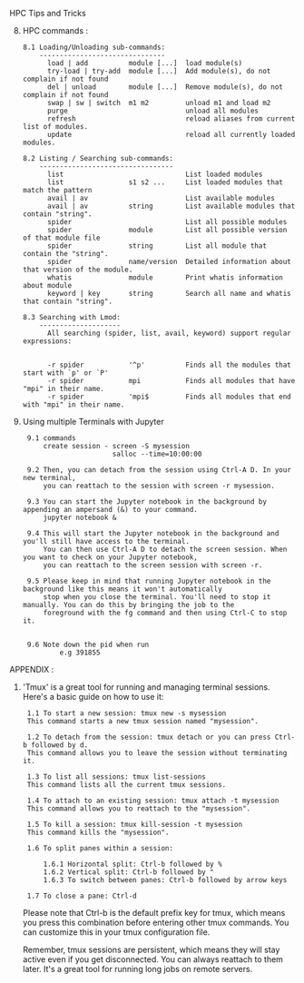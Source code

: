 HPC Tips and Tricks

8)	HPC commands :
		
		8.1 Loading/Unloading sub-commands:
			-------------------------------
			  load | add          module [...]  load module(s)
			  try-load | try-add  module [...]  Add module(s), do not complain if not found
			  del | unload        module [...]  Remove module(s), do not complain if not found
			  swap | sw | switch  m1 m2         unload m1 and load m2
			  purge                             unload all modules
			  refresh                           reload aliases from current list of modules.
			  update                            reload all currently loaded modules.

		8.2 Listing / Searching sub-commands:
			---------------------------------
			  list                              List loaded modules
			  list                s1 s2 ...     List loaded modules that match the pattern
			  avail | av                        List available modules
			  avail | av          string        List available modules that contain "string".
			  spider                            List all possible modules
			  spider              module        List all possible version of that module file
			  spider              string        List all module that contain the "string".
			  spider              name/version  Detailed information about that version of the module.
			  whatis              module        Print whatis information about module
			  keyword | key       string        Search all name and whatis that contain "string".

		8.3 Searching with Lmod:
			--------------------
			  All searching (spider, list, avail, keyword) support regular expressions:


			  -r spider           '^p'          Finds all the modules that start with `p' or `P'
			  -r spider           mpi           Finds all modules that have "mpi" in their name.
			  -r spider           'mpi$         Finds all modules that end with "mpi" in their name.
			  

9) Using multiple Terminals with Jupyter
	
    	9.1 commands 
    		create session - screen -S mysession
    						 salloc --time=10:00:00
    	
    	9.2 Then, you can detach from the session using Ctrl-A D. In your new terminal, 
    		you can reattach to the session with screen -r mysession.
    	
    	9.3 You can start the Jupyter notebook in the background by appending an ampersand (&) to your command. 
    		jupyter notebook &
    
    	9.4 This will start the Jupyter notebook in the background and you'll still have access to the terminal. 
    		You can then use Ctrl-A D to detach the screen session. When you want to check on your Jupyter notebook, 
    		you can reattach to the screen session with screen -r.
    		
    	9.5 Please keep in mind that running Jupyter notebook in the background like this means it won't automatically 
    		stop when you close the terminal. You'll need to stop it manually. You can do this by bringing the job to the 
    		foreground with the fg command and then using Ctrl-C to stop it.
    		
    		
    	9.6 Note down the pid when run 
    			e.g 391855
			  
			  
APPENDIX : 

1) 'Tmux' is a great tool for running and managing terminal sessions. Here's a basic guide on how to use it:

		1.1 To start a new session: tmux new -s mysession
		This command starts a new tmux session named "mysession".

		1.2 To detach from the session: tmux detach or you can press Ctrl-b followed by d.
		This command allows you to leave the session without terminating it.

		1.3 To list all sessions: tmux list-sessions
		This command lists all the current tmux sessions.

		1.4 To attach to an existing session: tmux attach -t mysession
		This command allows you to reattach to the "mysession".

		1.5 To kill a session: tmux kill-session -t mysession
		This command kills the "mysession".

		1.6 To split panes within a session:

			1.6.1 Horizontal split: Ctrl-b followed by %
			1.6.2 Vertical split: Ctrl-b followed by "
			1.6.3 To switch between panes: Ctrl-b followed by arrow keys

		1.7 To close a pane: Ctrl-d

	Please note that Ctrl-b is the default prefix key for tmux, which means you press this combination before entering 
	other tmux commands. You can customize this in your tmux configuration file.

	Remember, tmux sessions are persistent, which means they will stay active even if you get disconnected. 
	You can always reattach to them later. It's a great tool for running long jobs on remote servers.
